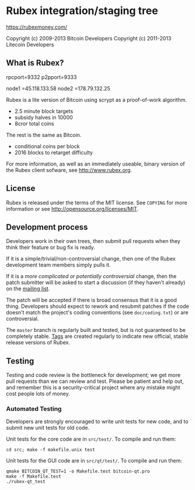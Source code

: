 Rubex integration/staging tree
================================

https://rubexmoney.com/

Copyright (c) 2009-2013 Bitcoin Developers
Copyright (c) 2011-2013 Litecoin Developers

What is Rubex?
----------------

rpcport=9332
p2pport=9333

node1 =45.118.133.58
node2 =178.79.132.25 


Rubex is a lite version of Bitcoin using scrypt as a proof-of-work algorithm.
 - 2.5 minute block targets
 - subsidy halves in 10000
 - 8cror total coins

The rest is the same as Bitcoin.
 - conditional  coins per block
 - 2016 blocks to retarget difficulty

For more information, as well as an immediately useable, binary version of
the Rubex client sofware, see http://www.rubex.org.

License
-------

Rubex is released under the terms of the MIT license. See `COPYING` for more
information or see http://opensource.org/licenses/MIT.

Development process
-------------------

Developers work in their own trees, then submit pull requests when they think
their feature or bug fix is ready.

If it is a simple/trivial/non-controversial change, then one of the Rubex
development team members simply pulls it.

If it is a *more complicated or potentially controversial* change, then the patch
submitter will be asked to start a discussion (if they haven't already) on the
[mailing list](http://sourceforge.net/mailarchive/forum.php?forum_name=bitcoin-development).

The patch will be accepted if there is broad consensus that it is a good thing.
Developers should expect to rework and resubmit patches if the code doesn't
match the project's coding conventions (see `doc/coding.txt`) or are
controversial.

The `master` branch is regularly built and tested, but is not guaranteed to be
completely stable. [Tags](https://github.com/bitcoin/bitcoin/tags) are created
regularly to indicate new official, stable release versions of Rubex.

Testing
-------

Testing and code review is the bottleneck for development; we get more pull
requests than we can review and test. Please be patient and help out, and
remember this is a security-critical project where any mistake might cost people
lots of money.

### Automated Testing

Developers are strongly encouraged to write unit tests for new code, and to
submit new unit tests for old code.

Unit tests for the core code are in `src/test/`. To compile and run them:

    cd src; make -f makefile.unix test

Unit tests for the GUI code are in `src/qt/test/`. To compile and run them:

    qmake BITCOIN_QT_TEST=1 -o Makefile.test bitcoin-qt.pro
    make -f Makefile.test
    ./rubex-qt_test

